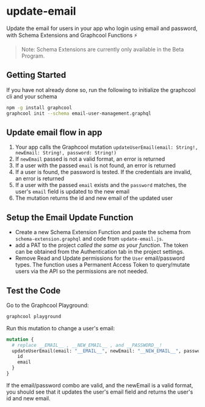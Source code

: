 # update-email

Update the email for users in your app who login using email and password, with Schema Extensions and Graphcool Functions ⚡️

> Note: Schema Extensions are currently only available in the Beta Program.

## Getting Started

If you have not already done so, run the following to initialize the graphcool cli and your schema

```sh
npm -g install graphcool
graphcool init --schema email-user-management.graphql
```

## Update email flow in app

1. Your app calls the Graphcool mutation `updateUserEmail(email: String!, newEmail: String!, password: String!)`
2. If `newEmail` passed is not a valid format, an error is returned
3. If a user with the passed `email` is not found, an error is returned
4. If a user is found, the password is tested. If the credentials are invalid, an error is returned
5. If a user with the passed `email` exists and the `password` matches, the user's `email` field is updated to the new email
6. The mutation returns the id and new email of the updated user

## Setup the Email Update Function

* Create a new Schema Extension Function and paste the schema from `schema-extension.graphql` and code from `update-email.js`.
* add a PAT to the project *called the same as your function*. The token can be obtained from the Authentication tab in the project settings.
* Remove Read and Update permissions for the `User` email/password types. The function uses a Permanent Access Token to query/mutate users via the API so the permissions are not needed.

## Test the Code

Go to the Graphcool Playground:

```sh
graphcool playground
```

Run this mutation to change a user's email:

```graphql
mutation {
  # replace __EMAIL__ , __NEW_EMAIL__ , and __PASSWORD__!
  updateUserEmail(email: "__EMAIL__", newEmail: "__NEW_EMAIL__", password: "__PASSWORD__") {
    id
    email
  }
}
```

If the email/password combo are valid, and the newEmail is a valid format, you should see that it updates the user's email field and returns the user's id and new email.

